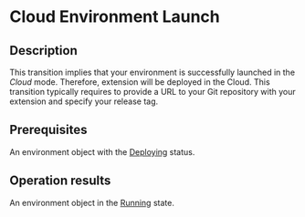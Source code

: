 # Cloud Environment Launch
## Description
This transition implies that your environment is successfully launched in the *Cloud* mode. Therefore, extension will be deployed in the Cloud. This transition typically requires to provide a URL to your Git repository with your extension and specify your release tag.

## Prerequisites
An environment object with the [Deploying](s-b-deploying.html) status.

## Operation results
An environment object in the [Running](s-c-running.html) state.
